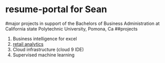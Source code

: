 # resume-portal for Sean

#major projects in support of the Bachelors of Business
Administration at California state Polytechnic 
University, Pomona, Ca
##projects

1. Business intelligence for excel
2. [retail analytics](https://colab.research.google.com/drive/18XHK9BLdtWe8Ba7fT_fWUgksyesaooQ5)
3. Cloud infrastructure (cloud 9 IDE)
4. Supervised machine learning
